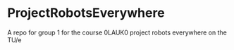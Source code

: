# ProjectRobotsEverywhere
A repo for group 1 for the course 0LAUK0 project robots everywhere on the TU/e
